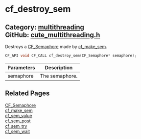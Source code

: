 [](../header.md ':include')

# cf_destroy_sem

Category: [multithreading](/api_reference?id=multithreading)  
GitHub: [cute_multithreading.h](https://github.com/RandyGaul/cute_framework/blob/master/include/cute_multithreading.h)  
---

Destroys a [CF_Semaphore](/multithreading/cf_semaphore.md) made by [cf_make_sem](/multithreading/cf_make_sem.md).

```cpp
CF_API void CF_CALL cf_destroy_sem(CF_Semaphore* semaphore);
```

Parameters | Description
--- | ---
semaphore | The semaphore.

## Related Pages

[CF_Semaphore](/multithreading/cf_semaphore.md)  
[cf_make_sem](/multithreading/cf_make_sem.md)  
[cf_sem_value](/multithreading/cf_sem_value.md)  
[cf_sem_post](/multithreading/cf_sem_post.md)  
[cf_sem_try](/multithreading/cf_sem_try.md)  
[cf_sem_wait](/multithreading/cf_sem_wait.md)  
